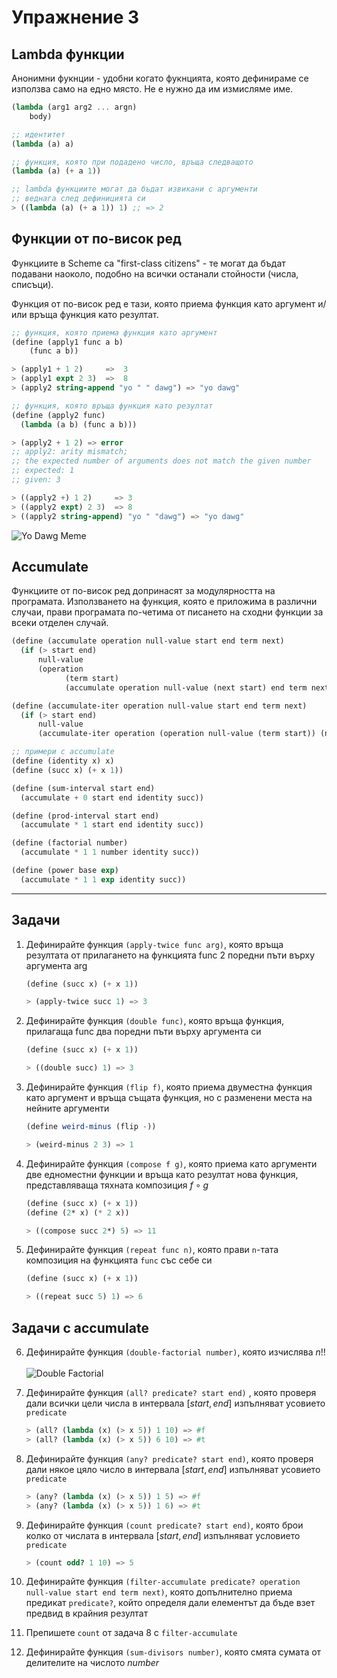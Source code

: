 # Упражнение 3

## Lambda функции

Анонимни фукнции - удобни когато фукнцията, която дефинираме се използва само на едно място. Не е нужно да им измисляме име.

```scheme
(lambda (arg1 arg2 ... argn)
    body)

;; идентитет
(lambda (a) a)

;; функция, която при подадено число, връща следващото
(lambda (a) (+ a 1))

;; lambda функциите могат да бъдат извикани с аргументи 
;; веднага след дефиницията си
> ((lambda (a) (+ a 1)) 1) ;; => 2
```

## Функции от по-висок ред

Функциите в Scheme са "first-class citizens" - те могат да бъдат подавани наоколо, подобно на всички останали стойности (числа, списъци).

Функция от по-висок ред е тази, която приема функция като аргумент и/или връща функция като резултат.

```scheme
;; функция, която приема функция като аргумент
(define (apply1 func a b)
    (func a b))

> (apply1 + 1 2)     =>  3
> (apply1 expt 2 3)  =>  8
> (apply2 string-append "yo " " dawg") => "yo dawg"

;; функция, която връща функция като резултат
(define (apply2 func)
  (lambda (a b) (func a b)))

> (apply2 + 1 2) => error
;; apply2: arity mismatch;
;; the expected number of arguments does not match the given number
;; expected: 1
;; given: 3

> ((apply2 +) 1 2)     => 3
> ((apply2 expt) 2 3)  => 8
> ((apply2 string-append) "yo " "dawg") => "yo dawg"
```

![Yo Dawg Meme](./xzibit.jpeg)

## Accumulate

Функциите от по-висок ред допринасят за модулярността на програмата. Използването на функция, която е приложима в различни случаи, прави програмата по-четима от писането на сходни функции за всеки отделен случай.

```scheme
(define (accumulate operation null-value start end term next)
  (if (> start end)
      null-value
      (operation
            (term start)
            (accumulate operation null-value (next start) end term next))))

(define (accumulate-iter operation null-value start end term next)
  (if (> start end)
      null-value
      (accumulate-iter operation (operation null-value (term start)) (next start) end term next)))

;; примери с accumulate
(define (identity x) x)
(define (succ x) (+ x 1))

(define (sum-interval start end)
  (accumulate + 0 start end identity succ))

(define (prod-interval start end)
  (accumulate * 1 start end identity succ))

(define (factorial number)
  (accumulate * 1 1 number identity succ))

(define (power base exp)
  (accumulate * 1 1 exp identity succ))
```

---

## Задачи

1. Дефинирайте функция `(apply-twice func arg)`, която връща резултата от прилагането на функцията func 2 поредни пъти върху аргумента arg

    ```scheme
    (define (succ x) (+ x 1)) 

    > (apply-twice succ 1) => 3
    ```

2. Дефинирайте функция `(double func)`, която връща функция, прилагаща func два поредни пъти върху аргумента си

    ```scheme
    (define (succ x) (+ x 1))

    > ((double succ) 1) => 3
    ```

3. Дефинирайте функция `(flip f)`, която приема двуместна функция като аргумент и връща същата функция, но с разменени места на нейните аргументи

    ```scheme
    (define weird-minus (flip -))

    > (weird-minus 2 3) => 1
    ```

4. Дефинирайте функция `(compose f g)`, която приема като аргументи две едноместни функции и връща като резултат нова функция, представляваща тяхната композиция $f ∘ g$

    ```scheme
    (define (succ x) (+ x 1))
    (define (2* x) (* 2 x))

    > ((compose succ 2*) 5) => 11
    ```
  
5. Дефинирайте функция `(repeat func n)`, която прави `n`-тата композиция на функцията `func` със себе си 

    ```scheme
    (define (succ x) (+ x 1))

    > ((repeat succ 5) 1) => 6
    ```

## Задачи с accumulate

6. Дефинирайте функция `(double-factorial number)`, която изчислява $n!!$</br>  
    ![Double Factorial](./double-factorial.svg)

7. Дефинирайте функция `(all? predicate? start end)` , която проверя дали всички цели числа в интервала $[start, end]$ изпълняват усовието `predicate`

    ```scheme
    > (all? (lambda (x) (> x 5)) 1 10) => #f
    > (all? (lambda (x) (> x 5)) 6 10) => #t
    ```

8. Дефинирайте функция `(any? predicate? start end)`, която проверя дали някое цяло число в интервала $[start, end]$ изпълняват усовието `predicate`

    ```scheme
    > (any? (lambda (x) (> x 5)) 1 5) => #f
    > (any? (lambda (x) (> x 5)) 1 6) => #t
    ```

9. Дефинирайте функция `(count predicate? start end)`, която брои колко от числата в интервала $[start, end]$ изпълняват условието `predicate`

    ```scheme
    > (count odd? 1 10) => 5
    ```

10. Дефинирайте функция `(filter-accumulate predicate? operation null-value start end term next)`, която допълнително приема предикат `predicate?`, който определя дали елементът да бъде взет предвид в крайния резултат

11. Препишете `count` от задача 8 с `filter-accumulate`

12. Дефинирайте функция `(sum-divisors number)`, която смята сумата от делителите на числото $number$  